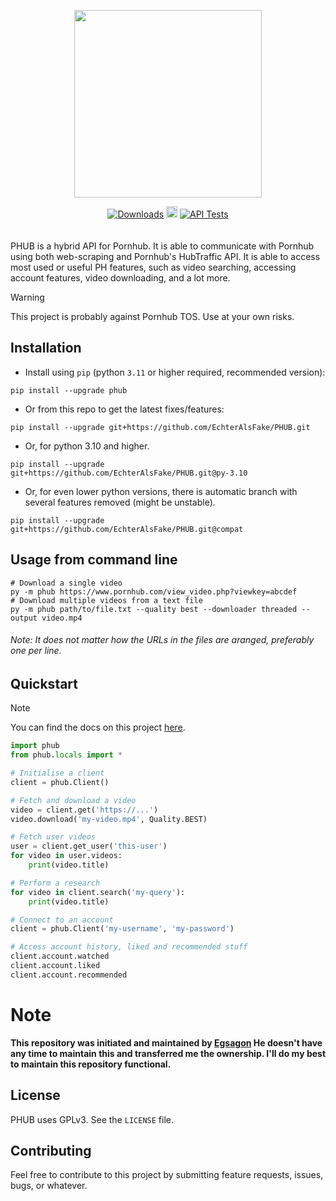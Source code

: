 <p align="center">
  <img width="300" src="https://github.com/Egsagon/PHUB/blob/master/assets/logo.svg">
</p>

<div align="center">
    <a href="https://pepy.tech/project/phub"><img src="https://static.pepy.tech/badge/phub" alt="Downloads"></a>
    <a href="https://badge.fury.io/py/phub"><img src="https://badge.fury.io/py/phub.svg" alt="PyPI version" height="18"></a>
    <a href="https://github.com/EchterAlsFake/PHUB/workflows/"><img src="https://github.com/EchterAlsFake/PHUB/actions/workflows/tests.yml/badge.svg" alt="API Tests"/></a>
</div>

<br>
<br>
PHUB is a hybrid API for Pornhub. It is able to communicate with Pornhub
using both web-scraping and Pornhub's HubTraffic API. It is
able to access most used or useful PH features, such as video searching,
accessing account features, video downloading, and a lot more.

> [!WARNING]
> This project is probably against Pornhub TOS. Use at your own risks.

## Installation

- Install using `pip` (python `3.11` or higher required, recommended version): 
```shell
pip install --upgrade phub
```

- Or from this repo to get the latest fixes/features:
```shell
pip install --upgrade git+https://github.com/EchterAlsFake/PHUB.git
```

- Or, for python 3.10 and higher.
```shell
pip install --upgrade git+https://github.com/EchterAlsFake/PHUB.git@py-3.10
```

- Or, for even lower python versions, there is automatic branch with several features removed (might be unstable).
```shell
pip install --upgrade git+https://github.com/EchterAlsFake/PHUB.git@compat
```

## Usage from command line
```shell
# Download a single video
py -m phub https://www.pornhub.com/view_video.php?viewkey=abcdef
# Download multiple videos from a text file
py -m phub path/to/file.txt --quality best --downloader threaded --output video.mp4
```
###### Note: It does not matter how the URLs in the files are aranged, preferably one per line.

## Quickstart

> [!NOTE]
> You can find the docs on this project [here](https://phub.readthedocs.io).

```python
import phub
from phub.locals import *

# Initialise a client
client = phub.Client()

# Fetch and download a video
video = client.get('https://...')
video.download('my-video.mp4', Quality.BEST)

# Fetch user videos
user = client.get_user('this-user')
for video in user.videos:
    print(video.title)

# Perform a research
for video in client.search('my-query'):
    print(video.title)

# Connect to an account
client = phub.Client('my-username', 'my-password')

# Access account history, liked and recommended stuff
client.account.watched
client.account.liked
client.account.recommended
```

# Note
<strong>This repository was initiated and maintained by [Egsagon](https://github.com/Egsagon)
He doesn't have any time to maintain this and transferred me the ownership.
I'll do my best to maintain this repository functional.</strong>


## License

PHUB uses GPLv3. See the `LICENSE` file.

## Contributing

Feel free to contribute to this project by submitting
feature requests, issues, bugs, or whatever.
